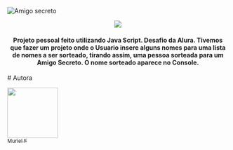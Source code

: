
![Amigo secreto](https://github.com/user-attachments/assets/dbff366b-a40d-4052-b6bd-e392325fcb68)


<p align="center">
<img loading="lazy" src="http://img.shields.io/static/v1?label=STATUS&message=EM%20DESENVOLVIMENTO&color=GREEN&style=for-the-badge"/>
</p>
<h4 align="center"> Projeto pessoal feito utilizando Java Script.
Desafio da Alura. Tivemos que fazer um projeto onde o Usuario insere alguns nomes para uma lista de nomes a ser sorteado, tirando assim, uma pessoa sorteada para um Amigo Secreto.
O nome sorteado aparece no Console.</h4>
# Autora

[<img loading="lazy" src="https://avatars.githubusercontent.com/u/195522032?v=4" width=115><br><sub>Muriel F</sub>](https://github.com/Mywie) 
